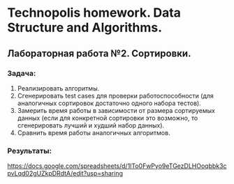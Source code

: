 # Technopolis homework. Data Structure and Algorithms.
## Лабораторная работа №2. Сортировки.
### Задача:
1. Реализировать алгоритмы.
2. Сгенерировать test cases для проверки работоспособности (для аналогичных сортировок достаточно одного набора тестов).
3. Замерить время работы в зависимости от размера сортируемых данных (если для конкретной сортировки это возможно, то сгенерировать лучший и худший набор данных).
4. Сравнить время работы аналогичных алгоритмов.

### Результаты:

https://docs.google.com/spreadsheets/d/1lTo0FwPyo9eTGezDLHOoqbbk3cpvLqd02gUZkpDRdtA/edit?usp=sharing

